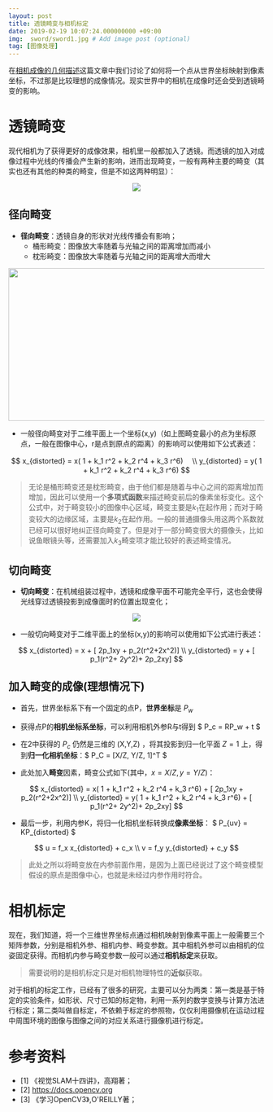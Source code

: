 ```yaml
---
layout: post
title: 透镜畸变与相机标定
date: 2019-02-19 10:07:24.000000000 +09:00
img:  sword/sword1.jpg # Add image post (optional)
tag: [图像处理]
---
```


在[相机成像的几何描述](https://xhy3054.github.io/camerca-module/)这篇文章中我们讨论了如何将一个点从世界坐标映射到像素坐标，不过那是比较理想的成像情况。现实世界中的相机在成像时还会受到透镜畸变的影响。

# 透镜畸变
现代相机为了获得更好的成像效果，相机里一般都加入了透镜。而透镜的加入对成像过程中光线的传播会产生新的影响，进而出现畸变，一般有两种主要的畸变（其实也还有其他的种类的畸变，但是不如这两种明显）：

<div style="text-align: center">
<img src="{{site.baseurl}}/assets/img/distort_calibration/distort0.jpg"/>
</div>

## 径向畸变
- **径向畸变**：透镜自身的形状对光线传播会有影响；
    - 桶形畸变：图像放大率随着与光轴之间的距离增加而减小
    - 枕形畸变：图像放大率随着与光轴之间的距离增大而增大

<div style="text-align: center">
<img src="{{site.baseurl}}/assets/img/distort_calibration/distort.png"  width="800" height="300" />
</div>

- 一般径向畸变对于二维平面上一个坐标(x,y)（如上图畸变最小的点为坐标原点，一般在图像中心，r是点到原点的距离）的影响可以使用如下公式表述：

$$ x_{distorted} = x( 1 + k_1 r^2 + k_2 r^4 + k_3 r^6)　 \\ y_{distorted} = y( 1 + k_1 r^2 + k_2 r^4 + k_3 r^6) $$

> 无论是桶形畸变还是枕形畸变，由于他们都是随着与中心之间的距离增加而增加，因此可以使用一个**多项式函数**来描述畸变前后的像素坐标变化。这个公式中，对于畸变较小的图像中心区域，畸变主要是$k_1$在起作用；而对于畸变较大的边缘区域，主要是$k_2$在起作用。一般的普通摄像头用这两个系数就已经可以很好地纠正径向畸变了。但是对于一部分畸变很大的摄像头，比如说鱼眼镜头等，还需要加入$k_3$畸变项才能比较好的表述畸变情况。

## 切向畸变
- **切向畸变**：在机械组装过程中，透镜和成像平面不可能完全平行，这也会使得光线穿过透镜投影到成像面时的位置出现变化；

<div style="text-align: center">
<img src="{{site.baseurl}}/assets/img/distort_calibration/distort1.png"/>
</div>

- 一般切向畸变对于二维平面上的坐标(x,y)的影响可以使用如下公式进行表述：

$$ x_{distorted} = x + [ 2p_1xy + p_2(r^2+2x^2)]  \\ y_{distorted} = y + [ p_1(r^2+ 2y^2)+ 2p_2xy]  $$



## 加入畸变的成像(理想情况下)
- 首先，世界坐标系下有一个固定的点P，**世界坐标**是 $P_w$

- 获得点P的**相机坐标系坐标**，可以利用相机外参R与t得到 $ P_c = RP_w + t $

- 在2中获得的 $P_c$ 仍然是三维的 (X,Y,Z) ，将其投影到归一化平面 $Z=1$ 上，得到**归一化相机坐标**：$ P_C = [X/Z, Y/Z, 1]^T $

- 此处加入**畸变**因素，畸变公式如下(其中，$x=X/Z, y=Y/Z$)：

$$ x_{distorted} = x( 1 + k_1 r^2 + k_2 r^4 + k_3 r^6) + [ 2p_1xy + p_2(r^2+2x^2)]  \\ y_{distorted} = y( 1 + k_1 r^2 + k_2 r^4 + k_3 r^6) + [ p_1(r^2+ 2y^2)+ 2p_2xy]   $$

- 最后一步，利用内参K，将归一化相机坐标转换成**像素坐标**： $ P_{uv} = KP_{distorted} $

$$ u = f_x x_{distorted} + c_x \\ v = f_y y_{distorted} + c_y  $$


> 此处之所以将畸变放在内参前面作用，是因为上面已经说过了这个畸变模型假设的原点是图像中心，也就是未经过内参作用时符合。

# 相机标定
现在，我们知道，将一个三维世界坐标点通过相机映射到像素平面上一般需要三个矩阵参数，分别是相机外参、相机内参、畸变参数。其中相机外参可以由相机的位姿固定获得。而相机内参与畸变参数一般可以通过**相机标定**来获取。

> 需要说明的是相机标定只是对相机物理特性的**近似**获取。

对于相机的标定工作，已经有了很多的研究，主要可以分为两类：第一类是基于特定的实验条件，如形状、尺寸已知的标定物，利用一系列的数学变换与计算方法进行标定；第二类叫做自标定，不依赖于标定的参照物，仅仅利用摄像机在运动过程中周围环境的图像与图像之间的对应关系进行摄像机进行标定。

# 参考资料
- [1] 《视觉SLAM十四讲》，高翔著；
- [2] https://docs.opencv.org
- [3] 《学习OpenCV3》,O'REILLY著；

